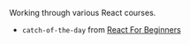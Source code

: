 Working through various React courses.

- `catch-of-the-day` from [React For Beginners](https://github.com/wesbos/React-For-Beginners-Starter-Files)